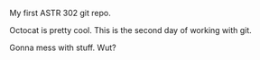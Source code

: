 My first ASTR 302 git repo. 

Octocat is pretty cool.
This is the second day of working with git.


Gonna mess with stuff. Wut?

